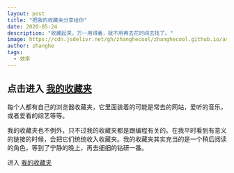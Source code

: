 ```yaml
---
layout: post
title: "把我的收藏夹分享给你"
date: 2020-05-24
description: "收藏起来，万一用得着，就不用再去花时间去找了。"
image: https://cdn.jsdelivr.net/gh/zhanghecool/zhanghecool.github.io/assets/images/links.jpg
author: zhanghe
tags:
  - 效率
---
```


## 点击进入 [我的收藏夹](https://links.zhanghe.cool/)

每个人都有自己的浏览器收藏夹，它里面装着的可能是常去的网站，爱听的音乐，或者爱看的综艺等等。

我的收藏夹也不例外，只不过我的收藏夹都是跟编程有关的。在我平时看到有意义的链接的时候，会把它们统统收入收藏夹。我的收藏夹其实充当的是一个稍后阅读的角色，等到了宁静的晚上，再去细细的钻研一番。

进入 [我的收藏夹](https://links.zhanghe.cool/)
